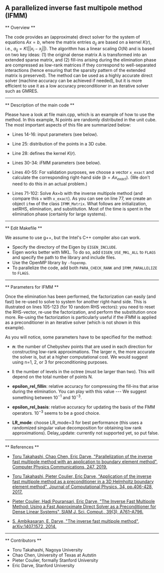 ## A parallelized inverse fast multipole method (IFMM)

** Overview **

The code provides an (approximate) direct solver for the system of equations $Ax=b$, where the matrix entries $a_{ij}$ are based on a kernel $K(r)$, i.e., $a_{ij} = K(||x_i - x_j||)$. The algorithm has a linear scaling $O(N)$ and is based on two key ideas: (1) the original dense matrix A is transformed into an extended sparse matrix, and (2) fill-ins arising during the elimination phase are compressed as low-rank matrices if they correspond to well-separated interactions (hence ensuring that the sparsity pattern of the extended matrix is preserved). The method can be used as a highly accurate direct solver (machine accuracy can be achieved if needed), but it is more efficient to use it as a low accuracy preconditioner in an iterative solver such as GMRES.

---

** Description of the main code **

Please have a look at file main.cpp, which is an example of how to use the method. In this example, N points are randomly distributed in the unit cube. The most important aspects of this file are summarized below:

* Lines 14-16: input parameters (see below).

* Line 25: distribution of the points in a 3D cube.

* Line 28: defines the kernel $K(r)$.

* Lines 30-34: iFMM parameters (see below).

* Lines 40-55: For validation purposes, we choose a vector `x_exact` and calculate the corresponding right-hand side ($b=Ax_{exact}$). (We don't need to do this in an actual problem.)

* Lines 71-102: Solve Ax=b with the inverse multipole method (and compare this `x` with `x_exact`). As you can see on line 77, we create an object `ifmm` of the class `IFMM_Matrix`. What follows are initialization, setRHS, elimination, and substitution. Most of the time is spent in the elimination phase (certainly for large systems).

---

** Edit Makefile **

We assume to use g++, but the Intel's C++ compiler also can work.

* Specify the directory of the Eigen by `EIGEN_INCLUDE`.
* Eigen works better with MKL. To do so, add `EIGEN_USE_MKL_ALL` to `FLAGS` and specify the path to the library and include files.
* Use the OpenMP library by `-fopenmp`.
* To parallelize the code, add both `PARA_CHECK_RANK` and `IFMM_PARALLELIZE` to `FLAGS`.

---

** Parameters for IFMM **

Once the elimination has been performed, the factorization can easily (and fast) be re-used to solve to system for another right-hand side. This is illustrated on lines 105-123 (for 10 random RHS vectors): you need to reset the RHS-vector, re-use the factorization, and perform the substitution once more. Re-using the factorization is particularly useful if the iFMM is applied as a preconditioner in an iterative solver (which is not shown in this example).

As you will notice, some parameters have to be specified for the method:

* **n**: the number of Chebyshev points that are used in each direction for constructing low-rank approximations. The larger n, the more accurate the solver is, but at a higher computational cost. We would suggest using n=1, 2, or 3 for preconditioning purposes.

* **l**: the number of levels in the octree (must be larger than two). This will depend on the total number of points N.

* **epsilon_rel_fillin**: relative accuracy for compressing the fill-ins that arise during the elimination. You can play with this value --- We suggest something between $10^{-1}$ and $10^{-3}$.

* **epsilon_rel_basis**: relative accuracy for updating the basis of the FMM operators. $10^{-3}$ seems to be a good choice.

* **LR_mode**: choose LR_mode=3 for best performance (this uses a randomized singular value decomposition for obtaining low rank approximations).
    Delay_update: currently not supported yet, so put false.

---

** References **

* [Toru Takahashi, Chao Chen, Eric Darve, "Parallelization of the inverse fast multipole method with an application to boundary element method", Computer Physics Communications, 247, 2019.](https://www.sciencedirect.com/science/article/pii/S0010465519303194 "Takahashi2019")

* [Toru Takahashi, Pieter Coulier, Eric Darve, "Application of the inverse fast multipole method as a preconditioner in a 3D Helmholtz boundary element method", Journal of Computational Physics, 34, pp.406-428, 2017.](https://www.sciencedirect.com/science/article/pii/S0021999117302875 "Takahashi2017")

* [Pieter Coulier, Hadi Pouransari, Eric Darve, "The Inverse Fast Multipole Method: Using a Fast Approximate Direct Solver as a Preconditioner for Dense Linear Systems", SIAM J. Sci. Comput., 39(3), A761–A796.](https://epubs.siam.org/doi/abs/10.1137/15M1034477 "Coulier2017")

* [S. Ambikasaran, E. Darve, "The inverse fast multipole method", arXiv:1407.1572, 2014.](http://arxiv.org/abs/1407.1572 "Ambikasaran2014")

---

** Contributors **

* Toru Takahashi, Nagoya University
* Chao Chen, University of Texas at Autstin
* Pieter Coulier, formally Stanford University
* Eric Darve, Stanford University
